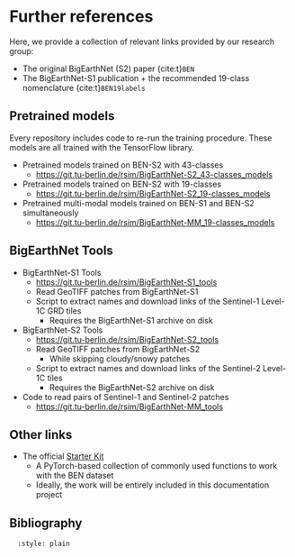 # Further references

Here, we provide a collection of relevant links provided by our research group:

- The original BigEarthNet (S2) paper {cite:t}`BEN`
- The BigEarthNet-S1 publication + the recommended 19-class nomenclature {cite:t}`BEN19labels`

## Pretrained models
Every repository includes code to re-run the training procedure.
These models are all trained with the TensorFlow library.

- Pretrained models trained on BEN-S2 with 43-classes
    - https://git.tu-berlin.de/rsim/BigEarthNet-S2_43-classes_models
- Pretrained models trained on BEN-S2 with 19-classes
    - https://git.tu-berlin.de/rsim/BigEarthNet-S2_19-classes_models
- Pretrained multi-modal models trained on BEN-S1 and BEN-S2 simultaneously
    - https://git.tu-berlin.de/rsim/BigEarthNet-MM_19-classes_models

## BigEarthNet Tools
- BigEarthNet-S1 Tools
  - https://git.tu-berlin.de/rsim/BigEarthNet-S1_tools
  - Read GeoTIFF patches from BigEarthNet-S1
  - Script to extract names and download links of the Sentinel-1 Level-1C GRD tiles
    - Requires the BigEarthNet-S1 archive on disk
- BigEarthNet-S2 Tools
  - https://git.tu-berlin.de/rsim/BigEarthNet-S2_tools
  - Read GeoTIFF patches from BigEarthNet-S2
    - While skipping cloudy/snowy patches
  - Script to extract names and download links of the Sentinel-2 Level-1C tiles
    - Requires the BigEarthNet-S2 archive on disk
- Code to read pairs of Sentinel-1 and Sentinel-2 patches
    - https://git.tu-berlin.de/rsim/BigEarthNet-MM_tools


## Other links

- The official [Starter Kit](https://git.tu-berlin.de/rsim/starter-kit-bigearthnet/-/tree/main)
    - A PyTorch-based collection of commonly used functions to work with the BEN dataset
    - Ideally, the work will be entirely included in this documentation project


## Bibliography

```{bibliography}
  :style: plain

```
